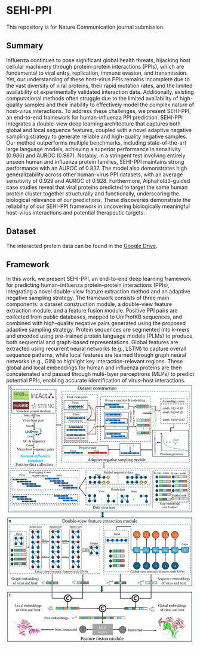 # SEHI-PPI
This repository is for Nature Communication journal submission.

## Summary
Influenza continues to pose significant global health threats, hijacking host cellular machinery through protein-protein interactions (PPIs), which are fundamental to viral entry, replication, immune evasion, and transmission. Yet, our understanding of these host-virus PPIs remains incomplete due to the vast diversity of viral proteins, their rapid mutation rates, and the limited availability of experimentally validated interaction data. Additionally, existing computational methods often struggle due to the limited availability of high-quality samples and their inability to effectively model the complex nature of host-virus interactions. To address these challenges, we present SEHI-PPI, an end-to-end framework for human-influenza PPI prediction. SEHI-PPI integrates a double-view deep learning architecture that captures both global and local sequence features, coupled with a novel adaptive negative sampling strategy to generate reliable and high-quality negative samples. Our method outperforms multiple benchmarks, including state-of-the-art large language models, achieving a superior performance in sensitivity (0.986) and AUROC (0.987). Notably, in a stringent test involving entirely unseen human and influenza protein families, SEHI-PPI maintains strong performance with an AUROC of 0.837. The model also demonstrates high generalizability across other human-virus PPI datasets, with an average sensitivity of 0.929 and AUROC of 0.928. Furthermore, AlphaFold3-guided case studies reveal that viral proteins predicted to target the same human protein cluster together structurally and functionally, underscoring the biological relevance of our predictions. These discoveries demonstrate the reliability of our SEHI-PPI framework in uncovering biologically meaningful host-virus interactions and potential therapeutic targets.

## Dataset
The interacted protein data can be found in the [Google Drive](https://drive.google.com/drive/folders/1PG7Sc9K0drYJNg9g2Pgj8PmhkANzmHVl).

## Framework
In this work, we present SEHI-PPI, an end-to-end deep learning framework for predicting human–influenza protein–protein interactions (PPIs), integrating a novel double-view feature extraction method and an adaptive negative sampling strategy. The framework consists of three main components: a dataset construction module, a double-view feature extraction module, and a feature fusion module. Positive PPI pairs are collected from public databases, mapped to UniProtKB sequences, and combined with high-quality negative pairs generated using the proposed adaptive sampling strategy. Protein sequences are segmented into k-mers and encoded using pre-trained protein language models (PLMs) to produce both sequential and graph-based representations. Global features are extracted using recurrent neural networks (e.g., LSTM) to capture overall sequence patterns, while local features are learned through graph neural networks (e.g., GIN) to highlight key interaction-relevant regions. These global and local embeddings for human and influenza proteins are then concatenated and passed through multi-layer perceptrons (MLPs) to predict potential PPIs, enabling accurate identification of virus–host interactions.
![Framework](Figures/fw.svg)
